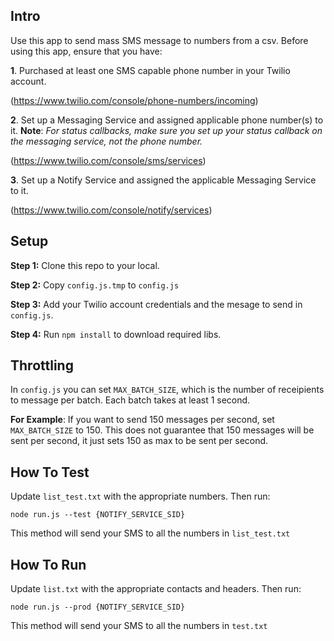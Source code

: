 ## Intro
Use this app to send mass SMS message to numbers from a csv. Before using this app, ensure that you have:

**1**. Purchased at least one SMS capable phone number in your Twilio account.

(https://www.twilio.com/console/phone-numbers/incoming)

**2**. Set up a Messaging Service and assigned applicable phone number(s) to it. **Note**: *For status callbacks, make sure you set up your status callback on the messaging service, not the phone number.*

(https://www.twilio.com/console/sms/services)

**3**. Set up a Notify Service and assigned the applicable Messaging Service to it.

(https://www.twilio.com/console/notify/services)

## Setup
**Step 1:** Clone this repo to your local.

**Step 2:** Copy `config.js.tmp` to `config.js`

**Step 3:** Add your Twilio account credentials and the mesage to send in `config.js`.

**Step 4:** Run `npm install` to download required libs.

## Throttling
In `config.js` you can set `MAX_BATCH_SIZE`, which is the number of receipients to message per batch. Each batch takes at least 1 second.

**For Example**: If you want to send 150 messages per second, set `MAX_BATCH_SIZE` to 150. This does not guarantee that 150 messages will be sent per second, it just sets 150 as max to be sent per second.

## How To Test

Update `list_test.txt` with the appropriate numbers. Then run: 

`node run.js --test {NOTIFY_SERVICE_SID}`

This method will send your SMS to all the numbers in `list_test.txt`

## How To Run

Update `list.txt` with the appropriate contacts and headers. Then run: 

`node run.js --prod {NOTIFY_SERVICE_SID}`

This method will send your SMS to all the numbers in `test.txt`

